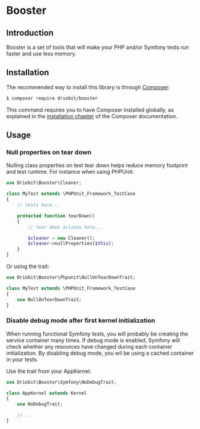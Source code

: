 Booster
=======

Introduction
------------

Booster is a set of tools that will make your PHP and/or Symfony tests run
faster and use less memory. 

Installation
------------

The recommended way to install this library is through [Composer](http://getcomposer.org):

```bash
$ composer require driebit/booster
```

This command requires you to have Composer installed globally, as explained
in the [installation chapter](https://getcomposer.org/doc/00-intro.md)
of the Composer documentation.

Usage
-----

### Null properties on tear down

Nulling class properties on test tear down helps reduce memory footprint and
test runtime. For instance when using PHPUnit:

```php
use Driebit\Booster\Cleaner;

class MyTest extends \PHPUnit_Framework_TestCase
{
    // tests here...

    protected function tearDown()
    {
        // tear down actions here...

        $cleaner = new Cleaner();
        $cleaner->nullProperties($this);
    }
}
```

Or using the trait:

```php
use Driebit\Booster\Phpunit\NullOnTearDownTrait;

class MyTest extends \PHPUnit_Framework_TestCase
{
    use NullOnTearDownTrait;
}
```

### Disable debug mode after first kernel initialization

When running functional Symfony tests, you will probably be creating the service
container many times. If debug mode is enabled, Symfony will check whether any
resources have changed during each container initialization. By disabling
debug mode, you wil be using a cached container in your tests.

Use the trait from your AppKernel:

```php
use Driebit\Booster\Symfony\NoDebugTrait;

class AppKernel extends Kernel
{
    use NoDebugTrait;

    // ...
}
